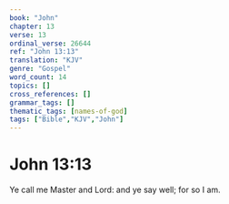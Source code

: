 ```yaml
---
book: "John"
chapter: 13
verse: 13
ordinal_verse: 26644
ref: "John 13:13"
translation: "KJV"
genre: "Gospel"
word_count: 14
topics: []
cross_references: []
grammar_tags: []
thematic_tags: [names-of-god]
tags: ["Bible","KJV","John"]
---
```


# John 13:13

Ye call me Master and Lord: and ye say well; for so I am.
